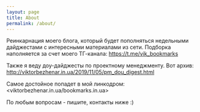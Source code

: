 ```yaml
---
layout: page
title: About
permalink: /about/
---
```


Реинкарнация моего блога, который будет пополняться недельными дайджестами с интересными материалами из сети. Подборка наполняется за счет моего ТГ-канала: https://t.me/vik_bookmarks

Также я веду доу-дайджесты по проектному менеджменту. Вот архив: <http://viktorbezhenar.in.ua/2019/11/05/pm_dou_digest.html>

Самое достойное попадет в мой линкодром: <viktorbezhenar.in.ua/bookmarks.in.ua>

По любым вопросам - пишите, контакты ниже :)
